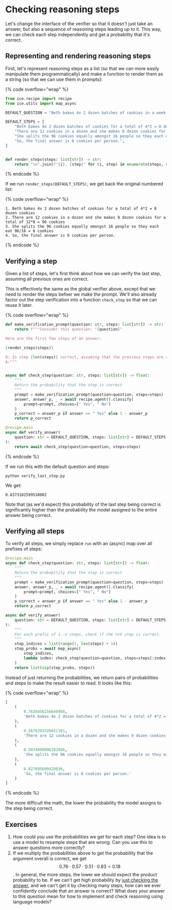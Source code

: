# Checking reasoning steps

Let's change the interface of the verifier so that it doesn't just take an answer, but also a sequence of reasoning steps leading up to it. This way, we can check each step independently and get a probability that it's correct.

## **Representing and rendering reasoning steps**

First, let's represent reasoning steps as a list (so that we can more easily manipulate them programmatically) and make a function to render them as a string (so that we can use them in prompts):

{% code overflow="wrap" %}

```python
from ice.recipe import recipe
from ice.utils import map_async

DEFAULT_QUESTION = "Beth bakes 4x 2 dozen batches of cookies in a week. If these cookies are shared amongst 16 people equally, how many cookies does each person consume?"

DEFAULT_STEPS = [
    "Beth bakes 4x 2 dozen batches of cookies for a total of 4*2 = 8 dozen cookies",
    "There are 12 cookies in a dozen and she makes 8 dozen cookies for a total of 12*8 = 96 cookies",
    "She splits the 96 cookies equally amongst 16 people so they each eat 96/16 = 6 cookies",
    "So, the final answer is 6 cookies per person.",
]


def render_steps(steps: list[str]) -> str:
    return "\n".join(f"{i}. {step}" for (i, step) in enumerate(steps, start=1))
```

{% endcode %}

If we run `render_steps(DEFAULT_STEPS)`, we get back the original numbered list:

{% code overflow="wrap" %}

```
1. Beth bakes 4x 2 dozen batches of cookies for a total of 4*2 = 8 dozen cookies
2. There are 12 cookies in a dozen and she makes 8 dozen cookies for a total of 12*8 = 96 cookies
3. She splits the 96 cookies equally amongst 16 people so they each eat 96/16 = 6 cookies
4. So, the final answer is 6 cookies per person.
```

{% endcode %}

## **Verifying a step**

Given a list of steps, let's first think about how we can verify the last step, assuming all previous ones are correct.

This is effectively the same as the global verifier above, except that we need to render the steps befoer we make the prompt. We'll also already factor out the step verification into a function `check_step` so that we can reuse it later.

{% code overflow="wrap" %}

```python
def make_verification_prompt(question: str, steps: list[str]) -> str:
    return f"""Consider this question: "{question}"

Here are the first few steps of an answer:

{render_steps(steps)}

Q: Is step {len(steps)} correct, assuming that the previous steps are correct? Say "A: Yes" or "A: No".
A:"""


async def check_step(question: str, steps: list[str]) -> float:
    """
    Return the probability that the step is correct
    """
    prompt = make_verification_prompt(question=question, steps=steps)
    answer, answer_p, _ = await recipe.agent().classify(
        prompt=prompt, choices=[" Yes", " No"]
    )
    p_correct = answer_p if answer == " Yes" else 1 - answer_p
    return p_correct

@recipe.main
async def verify_answer(
    question: str = DEFAULT_QUESTION, steps: list[str] = DEFAULT_STEPS
):
    return await check_step(question=question, steps=steps)
```

{% endcode %}

If we run this with the default question and steps:

```shell
python verify_last_step.py
```

We get:

```
0.8373182599538002
```

Note that (as we'd expect) this probability of the last step being correct is significantly higher than the probability the model assigned to the entire answer being correct.

## **Verifying all steps**

To verify all steps, we simply replace `run` with an (async) map over all prefixes of steps:

```python
@recipe.main
async def check_step(question: str, steps: list[str]) -> float:
    """
    Return the probability that the step is correct
    """
    prompt = make_verification_prompt(question=question, steps=steps)
    answer, answer_p, _ = await recipe.agent().classify(
        prompt=prompt, choices=[" Yes", " No"]
    )
    p_correct = answer_p if answer == " Yes" else 1 - answer_p
    return p_correct

async def verify_answer(
    question: str = DEFAULT_QUESTION, steps: list[str] = DEFAULT_STEPS
):
    """
    For each prefix of 1..n steps, check if the nth step is correct.
    """
    step_indices = list(range(1, len(steps) + 1))
    step_probs = await map_async(
        step_indices,
        lambda index: check_step(question=question, steps=steps[:index]),
    )
    return list(zip(step_probs, steps))
```

Instead of just returning the probabilities, we return pairs of probabilities and steps to make the result easier to read. It looks like this:

{% code overflow="wrap" %}

```python
[
    (
        0.7626456256640988,
        'Beth bakes 4x 2 dozen batches of cookies for a total of 4*2 = 8 dozen cookies'
    ),
    (
        0.5670302526651101,
        'There are 12 cookies in a dozen and she makes 8 dozen cookies for a total of 12*8 = 96 cookies'
    ),
    (
        0.5074000096282046,
        'She splits the 96 cookies equally amongst 16 people so they each eat 96/16 = 6 cookies'
    ),
    (
        0.827695609429836,
        'So, the final answer is 6 cookies per person.'
    )
]
```

{% endcode %}

The more difficult the math, the lower the probability the model assigns to the step being correct.

## Exercises

1. How could you use the probabilities we get for each step? One idea is to use a model to resample steps that are wrong. Can you use this to answer questions more correctly?
2. If we multiply the probabilities above to get the probability that the argument overall is correct, we get $$0.76 \cdot 0.57 \cdot 0.51 \cdot 0.83 = 0.18$$. In general, the more steps, the lower we should expect the product probability to be. If we can't get high probability by [just checking the answer](checking-answers.md), and we can't get it by checking many steps, how can we ever confidently conclude that an answer is correct? What does your answer to this question mean for how to implement and check reasoning using language models?
